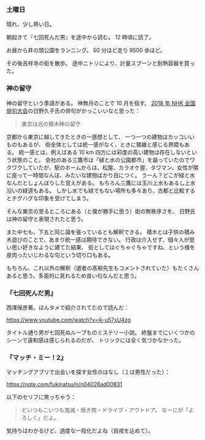 ### 土曜日

晴れ、少し熱い日。

朝起きて『七回死んだ男』を途中から読む。
12 時頃に読了。

お昼から井の頭公園をランニング。
50 分ほど走り 9500 歩ほど。

その後吉祥寺の街を散歩。
途中ニトリにより、計量スプーンと耐熱容器を買った。

### 神の留守

神の留守という季語がある。
神無月のことで 10 月を指す。
[2018 年 NHK 全国俳句大会](https://www.n-gaku.jp/life/topics/3104)の日野久子氏の俳句がかっこいいなと思った：

> 東京は光の積木神の留守

京都から東京に越してきたときの一感想として、
一つ一つの建物はカッコいいものもあるが、
街全体としては統一感がなく、ときに猥雑と感じる界隈もある。
統一感とは、例えばある 10 km 四方には彩度の高い建物は存在しないという状態のこと。
会社のある三鷹市は「緑と水の公園都市」を謳っていたのでワクワクしていたが、駅のホームからは、松屋、カラオケ屋、タワマン、女性が隣に座って一時間なんぼ、みたいな建物ばかり目につく。
うーん？どこが緑と水なんだとしょんぼりした覚えがある。
もちろん三鷹には玉川上水もあるし上水沿いの緑道もある。
しかし水でも緑でもない場所も多々あり、古都と比較するとチグハグな印象を受けてしまう。

そんな東京の至るところにある（と僕が勝手に思う）街の無秩序さを、
日野氏は神の留守と表現されたと思う。

また中七も、下五と同じ論を張っているとも解釈できる。
積木とは子供の積み木遊びのことで、あまり統一感は期待できない。
行政は介入せず、個々人が思い思い好きなように建てた結果、
街としてはぐちゃぐちゃですね、という様を皮肉ったいじわるな句という切り口もある。

もちろん、これ以外の解釈（選者の髙柳先生もコメントされていた）もたくさんあると思う。多面的に見れるため良い句なんだと思う。

### 『七回死んだ男』

西澤保彦著。ほんタメで紹介されてたので読んだ：

https://www.youtube.com/watch?v=ik-u57xU4zg

タイトル通り男が七回死ぬループものミステリー小説。
終盤までにいくつかのシーンで違和感は感じられるのだが、
トリックには全く気づかなかった。

### 『マッチ・ミー！2』

マッチングアプリで出会いを探す女性のはなし（１は男性だった）：

https://note.com/fukinatsu/n/n04026ad00831

以下のセリフに笑っちゃう：

> どいつもこいつも鬼滅・焼き肉・ドライブ・アウトドア。 なーにが「よろしく」だよ。

気持ちはわかるけど、過度な一般化だよね（自戒を込めて）。